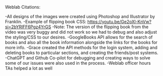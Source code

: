 
Weblab Citations:

-All designs of the images were created using Photoshop and Illustrator by Franklin. 
-Example of flipping book CSS: https://youtu.be/Ge2oXl-KnVw?si=2bYRlFF6Pgz4YrGS
-Note: The version of the flipping book from the video was very buggy and did not work so we had to debug and also adjust the styling/CSS to our desires.
-GoogleBooks API allows for the search of books and also all the book information alongside the links for the books for more info.
-Grace created the API methods for the login system, adding and deleting books to particular sections, and creating the friends/post systems.
-ChatGPT and Github Co-pilot for debugging and creating ways to solve some of our issues were also used in the process.
-Weblab officer hours TAs helped a lot as well 


